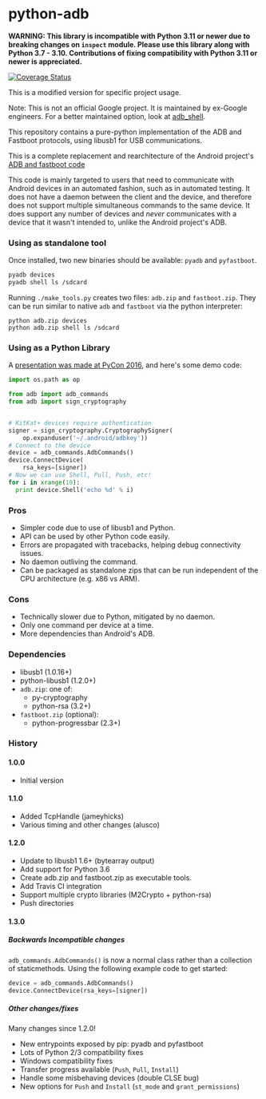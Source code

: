 python-adb
==========

**WARNING: This library is incompatible with Python 3.11 or newer due to breaking changes on ```inspect``` module. Please use this library along with Python 3.7 - 3.10. Contributions of fixing compatibility with Python 3.11 or newer is appreciated.**

[![Coverage Status][coverage_img]][coverage_link]

This is a modified version for specific project usage.

Note: This is not an official Google project. It is maintained by ex-Google engineers. For a better maintained option, look at [adb_shell](https://github.com/JeffLIrion/adb_shell).

This repository contains a pure-python implementation of the ADB and Fastboot
protocols, using libusb1 for USB communications.

This is a complete replacement and rearchitecture of the Android project's [ADB
and fastboot code](https://github.com/android/platform_system_core/tree/master/adb)

This code is mainly targeted to users that need to communicate with Android
devices in an automated fashion, such as in automated testing. It does not have
a daemon between the client and the device, and therefore does not support
multiple simultaneous commands to the same device. It does support any number of
devices and _never_ communicates with a device that it wasn't intended to,
unlike the Android project's ADB.


### Using as standalone tool

Once installed, two new binaries should be available: `pyadb` and `pyfastboot`.

```sh
pyadb devices
pyadb shell ls /sdcard
```

Running `./make_tools.py` creates two files: `adb.zip` and `fastboot.zip`. They
can be run similar to native `adb` and `fastboot` via the python interpreter:

    python adb.zip devices
    python adb.zip shell ls /sdcard

### Using as a Python Library

A [presentation was made at PyCon 2016][pycon_preso], and here's some demo code:

```python
import os.path as op

from adb import adb_commands
from adb import sign_cryptography


# KitKat+ devices require authentication
signer = sign_cryptography.CryptographySigner(
    op.expanduser('~/.android/adbkey'))
# Connect to the device
device = adb_commands.AdbCommands()
device.ConnectDevice(
    rsa_keys=[signer])
# Now we can use Shell, Pull, Push, etc!
for i in xrange(10):
  print device.Shell('echo %d' % i)
```

### Pros

  * Simpler code due to use of libusb1 and Python.
  * API can be used by other Python code easily.
  * Errors are propagated with tracebacks, helping debug connectivity issues.
  * No daemon outliving the command.
  * Can be packaged as standalone zips that can be run independent of the CPU
    architecture (e.g. x86 vs ARM).


### Cons

  * Technically slower due to Python, mitigated by no daemon.
  * Only one command per device at a time.
  * More dependencies than Android's ADB.


### Dependencies

  * libusb1 (1.0.16+)
  * python-libusb1 (1.2.0+)
  * `adb.zip`: one of:
    * py-cryptography
    * python-rsa (3.2+)
  * `fastboot.zip` (optional):
    * python-progressbar (2.3+)

### History

#### 1.0.0

 * Initial version

#### 1.1.0

 * Added TcpHandle (jameyhicks)
 * Various timing and other changes (alusco)

#### 1.2.0

 * Update to libusb1 1.6+ (bytearray output)
 * Add support for Python 3.6
 * Create adb.zip and fastboot.zip as executable tools.
 * Add Travis CI integration
 * Support multiple crypto libraries (M2Crypto + python-rsa)
 * Push directories

#### 1.3.0

##### Backwards Incompatible changes
`adb_commands.AdbCommands()` is now a normal class rather than a collection of staticmethods. Using the following example code to get started:
```py
device = adb_commands.AdbCommands()
device.ConnectDevice(rsa_keys=[signer])
```

##### Other changes/fixes
Many changes since 1.2.0!

* New entrypoints exposed by pip: pyadb and pyfastboot
* Lots of Python 2/3 compatibility fixes
* Windows compatibility fixes
* Transfer progress available (`Push`, `Pull`, `Install`)
* Handle some misbehaving devices (double CLSE bug)
* New options for `Push` and `Install` (`st_mode` and `grant_permissions`)


[coverage_img]: https://coveralls.io/repos/github/google/python-adb/badge.svg?branch=master
[coverage_link]: https://coveralls.io/github/google/python-adb?branch=master
[build_img]: https://travis-ci.org/google/python-adb.svg?branch=master
[build_link]: https://travis-ci.org/google/python-adb
[pycon_preso]: https://docs.google.com/presentation/d/1bv8pmm8TZp4aFxoq2ohA-ms_a3BWci7D3tYvVGIm8T0/pub?start=false&loop=false&delayms=10000
